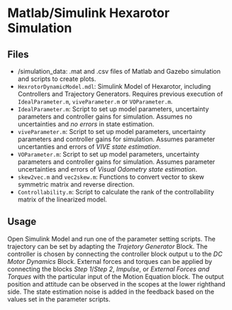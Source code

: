 # Matlab/Simulink Hexarotor Simulation

## Files
- /simulation_data: .mat and .csv files of Matlab and Gazebo simulation and scripts to create plots.
- `HexrotorDynamicModel.mdl`: Simulink Model of Hexarotor, including Controllers and Trajectory Generators. Requires previous execution of `IdealParameter.m`, `viveParameter.m` or `VOParameter.m`.
- `IdealParameter.m`: Script to set up model parameters, uncertainty parameters and controller gains for simulation. Assumes no uncertainties and *no errors* in state estimation.
- `viveParameter.m`: Script to set up model parameters, uncertainty parameters and controller gains for simulation. Assumes parameter uncertanties and errors of *VIVE state estimation*.
- `VOParameter.m`: Script to set up model parameters, uncertainty parameters and controller gains for simulation. Assumes parameter uncertainties and errors of *Visual Odometry state estimation*.
- `skew2vec.m` and `vec2skew.m`: Functions to convert vector to skew symmetric matrix and reverse direction.
- `Controllability.m`: Script to calculate the rank of the controllability matrix of the linearized model.

## Usage
Open Simulink Model and run one of the parameter setting scripts. The trajectory can be set by adapting the *Trajetory Generator* Block. The controller is chosen by connecting the controller block output u to the *DC Motor Dynamics* Block. External forces and torques can be applied by connecting the blocks *Step 1*/*Step 2*, *Impulse*, or *External Forces and Torques* with the particular input of the Motion Equation block. The output position and attitude can be observed in the scopes at the lower righthand side. The state estimation noise is added in the feedback based on the values set in the parameter scripts.